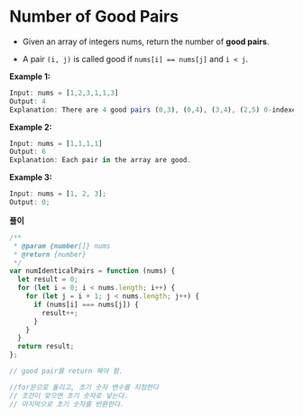 # Number of Good Pairs

- Given an array of integers nums, return the number of <b>good pairs</b>.

- A pair `(i, j)` is called good if `nums[i] == nums[j]` and `i < j`.

<b>Example 1:</b>

```js
Input: nums = [1,2,3,1,1,3]
Output: 4
Explanation: There are 4 good pairs (0,3), (0,4), (3,4), (2,5) 0-indexed.
```

<b>Example 2:</b>

```js
Input: nums = [1,1,1,1]
Output: 6
Explanation: Each pair in the array are good.
```

<b>Example 3:</b>

```js
Input: nums = [1, 2, 3];
Output: 0;
```

<b>풀이</b>

```js
/**
 * @param {number[]} nums
 * @return {number}
 */
var numIdenticalPairs = function (nums) {
  let result = 0;
  for (let i = 0; i < nums.length; i++) {
    for (let j = i + 1; j < nums.length; j++) {
      if (nums[i] === nums[j]) {
        result++;
      }
    }
  }
  return result;
};

// good pair를 return 해야 함.

//for문으로 돌리고, 초기 숫자 변수를 지정한다
// 조건이 맞으면 초기 숫자로 넣는다.
// 마지막으로 초기 숫자를 반환한다.
```
